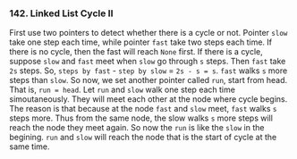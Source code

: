 ### 142. Linked List Cycle II
First use two pointers to detect whether there is a cycle or not. Pointer `slow` take one step each time, while pointer `fast` take two steps each time. If there is no cycle, then the fast will reach `None` first. 
If there is a cycle, suppose `slow` and `fast` meet when `slow` go through `s` steps. Then `fast` take `2s` steps. So, `steps by fast` - `step by slow` = `2s - s = s`. 
`fast` walks `s` more steps than `slow`. So now, we set another pointer called `run`, start from head.
That is, `run = head`. Let `run` and `slow` walk one step each time simoutaneously. They will meet each other at the node where cycle begins. 
The reason is that because at the node `fast` and `slow` meet, `fast` walks `s` steps more. Thus from the same node, the slow walks `s` more steps will reach the node they meet again. So now the `run` is like the `slow` in the begining. `run` and `slow` will reach the node that is the start of cycle at the same time.
